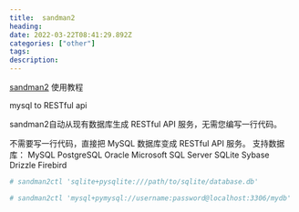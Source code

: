 ```yaml
---
title:  sandman2
heading: 
date: 2022-03-22T08:41:29.892Z
categories: ["other"]
tags: 
description: 
---
```


[sandman2](https://github.com/jeffknupp/sandman2) 使用教程

mysql to RESTful api


sandman2自动从现有数据库生成 RESTful API 服务，无需您编写一行代码。

不需要写一行代码，直接把 MySQL 数据库变成 RESTful API 服务。 支持数据库：
MySQL
PostgreSQL
Oracle
Microsoft SQL Server
SQLite
Sybase
Drizzle
Firebird


```bash
# sandman2ctl 'sqlite+pysqlite:///path/to/sqlite/database.db'

# sandman2ctl 'mysql+pymysql://username:password@localhost:3306/mydb'

```
